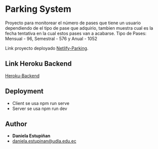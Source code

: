# Parking System
Proyecto para monitorear el número de pases que tiene un usuario dependiendo de el tipo de pase que adquirio,
tambien muestra cual es la fecha tentativa en la cual estos pases van a acabarse.
Tipo de Pases: Mensual - 96, Semestral - 576 y Anual - 1052


Link proyecto deployado
[Netlify-Parking](https://neon-rabanadas-14873c.netlify.app/).


## Link Heroku Backend
[Heroku-Backend](https://pases-parking-dbem.com)



## Deployment

- Client se usa npm run serve
- Server se usa npm run dev


## Author

  - **Daniela Estupiñan**
  - daniela.estupinan@udla.edu.ec
